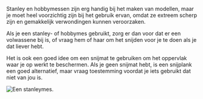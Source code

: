 Stanley en hobbymessen zijn erg handig bij het maken van modellen, maar je moet heel voorzichtig zijn bij het gebruik ervan, omdat ze extreem scherp zijn en gemakkelijk verwondingen kunnen veroorzaken.

Als je een stanley- of hobbymes gebruikt, zorg er dan voor dat er een volwassene bij is, of vraag hem of haar om het snijden voor je te doen als je dat liever hebt.

Het is ook een goed idee om een snijmat te gebruiken om het oppervlak waar je op werkt te beschermen. Als je geen snijmat hebt, is een snijplank een goed alternatief, maar vraag toestemming voordat je iets gebruikt dat niet van jou is.

![Een stanleymes.](https://upload.wikimedia.org/wikipedia/commons/c/cf/Box-cutter.jpg)

